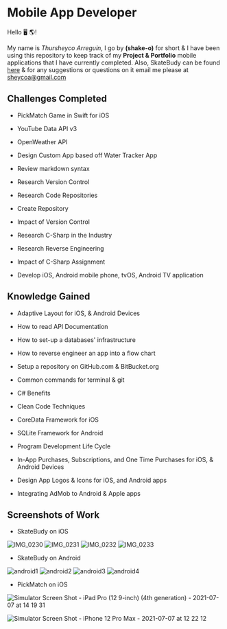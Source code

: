 # Mobile App Developer

Hello 🖥 🌎!

My name is _Thursheyco Arreguin_, I go by **(shake-o)** for short & I have been using this repository to keep track of my **Project & Portfolio** mobile applications that I have currently completed. Also, SkateBudy can be found [here](https://apps.apple.com/us/app/skatebudy/id1557374871) & for any suggestions or questions on it email me please at sheycoa@gmail.com

## Challenges Completed
- PickMatch Game in Swift for iOS

- YouTube Data API v3

- OpenWeather API

- Design Custom App based off Water Tracker App

- Review markdown syntax

- Research Version Control

- Research Code Repositories

- Create Repository

- Impact of Version Control

- Research C-Sharp in the Industry

- Research Reverse Engineering

- Impact of C-Sharp Assignment

- Develop iOS, Android mobile phone, tvOS, Android TV application

## Knowledge Gained
- Adaptive Layout for iOS, & Android Devices

- How to read API Documentation

- How to set-up a databases' infrastructure

- How to reverse engineer an app into a flow chart

- Setup a repository on GitHub.com & BitBucket.org

- Common commands for terminal & git

- C# Benefits

- Clean Code Techniques

- CoreData Framework for iOS

- SQLite Framework for Android

- Program Development Life Cycle

- In-App Purchases, Subscriptions, and One Time Purchases for iOS, & Android Devices

- Design App Logos & Icons for iOS, and Android apps

- Integrating AdMob to Android & Apple apps

## Screenshots of Work

- SkateBudy on iOS

![IMG_0230](https://user-images.githubusercontent.com/40646431/108576091-4aeea680-72ea-11eb-91ca-9ccf73a18c49.PNG)
![IMG_0231](https://user-images.githubusercontent.com/40646431/108576092-4b873d00-72ea-11eb-9eb0-65b51e93aac9.PNG)
![IMG_0232](https://user-images.githubusercontent.com/40646431/108576094-4c1fd380-72ea-11eb-9140-f146e4589882.PNG)
![IMG_0233](https://user-images.githubusercontent.com/40646431/108576096-4d510080-72ea-11eb-8568-08166892ba35.PNG)

- SkateBudy on Android

![android1](https://user-images.githubusercontent.com/40646431/120404092-95cd8080-c313-11eb-8712-ce59ff7ec161.png)
![android2](https://user-images.githubusercontent.com/40646431/120404143-b5fd3f80-c313-11eb-9468-5e5b2fb0bf5a.png)
![android3](https://user-images.githubusercontent.com/40646431/120404180-ca413c80-c313-11eb-9eb4-b6df62bae1f3.png)
![android4](https://user-images.githubusercontent.com/40646431/120404205-d62cfe80-c313-11eb-93e5-625a21d71c06.png)

- PickMatch on iOS

![Simulator Screen Shot - iPad Pro (12 9-inch) (4th generation) - 2021-07-07 at 14 19 31](https://user-images.githubusercontent.com/40646431/124952741-7d234b00-dfe2-11eb-9044-8424d389c5f0.png)

![Simulator Screen Shot - iPhone 12 Pro Max - 2021-07-07 at 12 22 12](https://user-images.githubusercontent.com/40646431/124953301-05a1eb80-dfe3-11eb-8e4b-feef9e22af6b.png)

